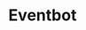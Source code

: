 ---
blog: https://blog.geteventbot.com/
facebook: https://facebook.com/geteventbot
logohandle: geteventbot
sort: geteventbot
title: Eventbot
twitter: https://x.com/geteventbot
website: https://geteventbot.com/
---